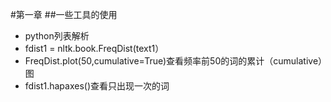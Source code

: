 #第一章
##一些工具的使用
+ python列表解析
+ fdist1 = nltk.book.FreqDist(text1）
+ FreqDist.plot(50,cumulative=True)查看频率前50的词的累计（cumulative）图
+ fdist1.hapaxes()查看只出现一次的词
